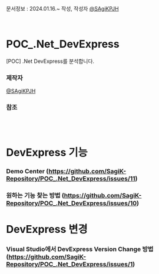 문서정보 : 2024.01.16.~ 작성, 작성자 [@SAgiKPJH](https://github.com/SAgiKPJH)

<br>

# POC_.Net_DevExpress
[POC] .Net DevExpress를 분석합니다.


### 제작자
[@SAgiKPJH](https://github.com/SAgiKPJH)

### 참조

<br><br>

# DevExpress 기능
### Demo Center (https://github.com/SagiK-Repository/POC_.Net_DevExpress/issues/11)
### 원하는 기능 찾는 방법 (https://github.com/SagiK-Repository/POC_.Net_DevExpress/issues/10)

# DevExpress 변경
### Visual Studio에서 DevExpress Version Change 방법 (https://github.com/SagiK-Repository/POC_.Net_DevExpress/issues/1)
